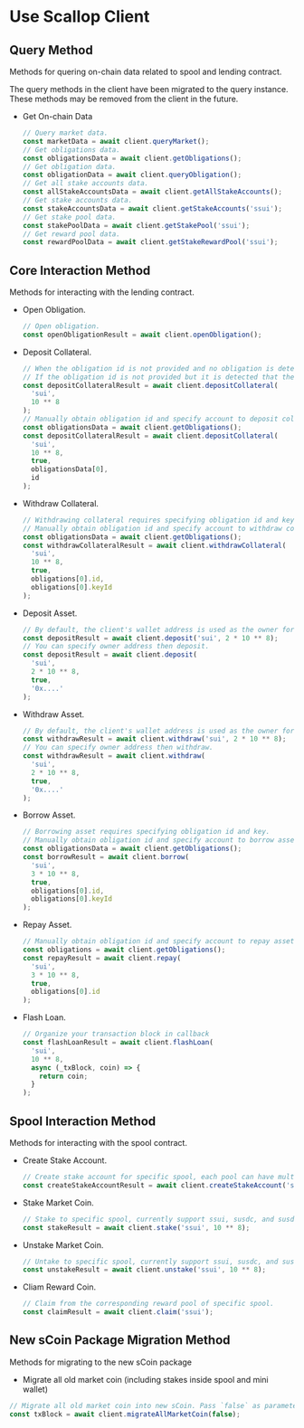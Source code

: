 # Use Scallop Client

## Query Method

Methods for quering on-chain data related to spool and lending contract.

The query methods in the client have been migrated to the query instance. These methods may be removed from the client in the future.

- Get On-chain Data

  ```typescript
  // Query market data.
  const marketData = await client.queryMarket();
  // Get obligations data.
  const obligationsData = await client.getObligations();
  // Get obligation data.
  const obligationData = await client.queryObligation();
  // Get all stake accounts data.
  const allStakeAccountsData = await client.getAllStakeAccounts();
  // Get stake accounts data.
  const stakeAccountsData = await client.getStakeAccounts('ssui');
  // Get stake pool data.
  const stakePoolData = await client.getStakePool('ssui');
  // Get reward pool data.
  const rewardPoolData = await client.getStakeRewardPool('ssui');
  ```

## Core Interaction Method

Methods for interacting with the lending contract.

- Open Obligation.

  ```typescript
  // Open obligation.
  const openObligationResult = await client.openObligation();
  ```

- Deposit Collateral.

  ```typescript
  // When the obligation id is not provided and no obligation is detected for the wallet address, an obligation account will be automatically created for the user.
  // If the obligation id is not provided but it is detected that the wallet address has obligation, coins will be deposited to the first account by default.
  const depositCollateralResult = await client.depositCollateral(
    'sui',
    10 ** 8
  );
  // Manually obtain obligation id and specify account to deposit collateral.
  const obligationsData = await client.getObligations();
  const depositCollateralResult = await client.depositCollateral(
    'sui',
    10 ** 8,
    true,
    obligationsData[0],
    id
  );
  ```

- Withdraw Collateral.

  ```typescript
  // Withdrawing collateral requires specifying obligation id and key.
  // Manually obtain obligation id and specify account to withdraw collateral.
  const obligationsData = await client.getObligations();
  const withdrawCollateralResult = await client.withdrawCollateral(
    'sui',
    10 ** 8,
    true,
    obligations[0].id,
    obligations[0].keyId
  );
  ```

- Deposit Asset.

  ```typescript
  // By default, the client's wallet address is used as the owner for deposit.
  const depositResult = await client.deposit('sui', 2 * 10 ** 8);
  // You can specify owner address then deposit.
  const depositResult = await client.deposit(
    'sui',
    2 * 10 ** 8,
    true,
    '0x....'
  );
  ```

- Withdraw Asset.

  ```typescript
  // By default, the client's wallet address is used as the owner for withdraw.
  const withdrawResult = await client.withdraw('sui', 2 * 10 ** 8);
  // You can specify owner address then withdraw.
  const withdrawResult = await client.withdraw(
    'sui',
    2 * 10 ** 8,
    true,
    '0x....'
  );
  ```

- Borrow Asset.

  ```typescript
  // Borrowing asset requires specifying obligation id and key.
  // Manually obtain obligation id and specify account to borrow asset.
  const obligationsData = await client.getObligations();
  const borrowResult = await client.borrow(
    'sui',
    3 * 10 ** 8,
    true,
    obligations[0].id,
    obligations[0].keyId
  );
  ```

- Repay Asset.

  ```typescript
  // Manually obtain obligation id and specify account to repay asset.
  const obligations = await client.getObligations();
  const repayResult = await client.repay(
    'sui',
    3 * 10 ** 8,
    true,
    obligations[0].id
  );
  ```

- Flash Loan.
  ```typescript
  // Organize your transaction block in callback
  const flashLoanResult = await client.flashLoan(
    'sui',
    10 ** 8,
    async (_txBlock, coin) => {
      return coin;
    }
  );
  ```

## Spool Interaction Method

Methods for interacting with the spool contract.

- Create Stake Account.

  ```typescript
  // Create stake account for specific spool, each pool can have multiple accounts.
  const createStakeAccountResult = await client.createStakeAccount('ssui');
  ```

- Stake Market Coin.

  ```typescript
  // Stake to specific spool, currently support ssui, susdc, and susdt
  const stakeResult = await client.stake('ssui', 10 ** 8);
  ```

- Unstake Market Coin.

  ```typescript
  // Untake to specific spool, currently support ssui, susdc, and susdt
  const unstakeResult = await client.unstake('ssui', 10 ** 8);
  ```

- Cliam Reward Coin.

  ```typescript
  // Claim from the corresponding reward pool of specific spool.
  const claimResult = await client.claim('ssui');
  ```

## New sCoin Package Migration Method

Methods for migrating to the new sCoin package

- Migrate all old market coin (including stakes inside spool and mini wallet)

```typescript
// Migrate all old market coin into new sCoin. Pass `false` as parameter to return the txBlock
const txBlock = await client.migrateAllMarketCoin(false);
```
